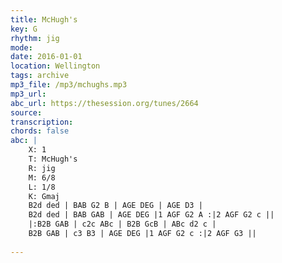 ```yaml
---
title: McHugh's
key: G
rhythm: jig
mode: 
date: 2016-01-01
location: Wellington
tags: archive
mp3_file: /mp3/mchughs.mp3
mp3_url: 
abc_url: https://thesession.org/tunes/2664
source: 
transcription: 
chords: false
abc: |
    X: 1
    T: McHugh's
    R: jig
    M: 6/8
    L: 1/8
    K: Gmaj
    B2d ded | BAB G2 B | AGE DEG | AGE D3 |
    B2d ded | BAB GAB | AGE DEG |1 AGF G2 A :|2 AGF G2 c ||
    |:B2B GAB | c2c ABc | B2B GcB | ABc d2 c |
    B2B GAB | c3 B3 | AGE DEG |1 AGF G2 c :|2 AGF G3 ||
    
---
```


